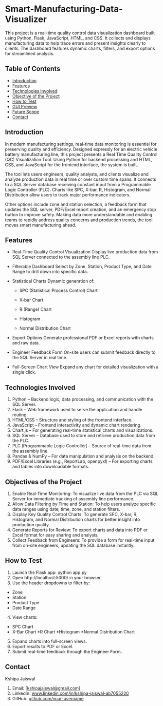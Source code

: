 # Smart-Manufacturing-Data-Visualizer
This project is a real-time quality control data visualization dashboard built using Python, Flask, JavaScript, HTML, and CSS. It collects and displays manufacturing data to help trace errors and present insights clearly to clients. The dashboard features dynamic charts, filters, and export options for streamlined analysis.

## Table of Contents
- [Introduction](#introduction)
- [Features](#features)
- [Technologies Involved](technologies-involved)
- [Objective of the Project](#objective-of-the-project)
- [How to Test](#how-to-test)
- [GUI Preview](#gui-preview)
- [Future Scope](#future-scope)
- [Contact](#contact)

## Introduction
In modern manufacturing settings, real-time data monitoring is essential for preserving quality and efficiency. Designed expressly for an electric vehicle battery manufacturing line, this project presents a Real Time Quality Control (QC) Visualization Tool. Using Python for backend processing and HTML, CSS, and JavaScript for the frontend interface, the system is built. 

The tool lets users engineers, quality analysts, and clients visualize and analyze production data in real time or over custom time spans. It connects to a SQL Server database receiving constant input from a Programmable Logic Controller (PLC). Charts like SPC, X-bar, R, Histogram, and Normal Distribution allow users to track major performance indicators. 

Other options include zone and station selection, a feedback form that updates the SQL server, PDF/Excel report creation, and an emergency stop button to improve safety. Making data more understandable and enabling teams to rapidly address quality concerns and production trends, the tool moves smart manufacturing ahead.

## Features
* Real-Time Quality Control Visualization
  Display live production data from SQL Server connected to the assembly line PLC.

* Filterable Dashboard
  Select by Zone, Station, Product Type, and Date Range to drill down into specific data.

* Statistical Charts
  Dynamic generation of:

  * SPC (Statistical Process Control) Chart

  * X-bar Chart

  * R (Range) Chart

  * Histogram

  * Normal Distribution Chart

* Export Options
Generate professional PDF or Excel reports with charts and raw data.

* Engineer Feedback Form
On-site users can submit feedback directly to the SQL Server in real time.

* Full-Screen Chart View
Expand any chart for detailed visualization with a single click.

## Technologies Involved
1. Python – Backend logic, data processing, and communication with the SQL Server.
2. Flask – Web framework used to serve the application and handle routing.
3. HTML/CSS – Structure and styling of the frontend interface.
4. JavaScript – Frontend interactivity and dynamic chart rendering.
5. Chart.js – For generating real-time statistical charts and visualizations.
6. SQL Server – Database used to store and retrieve production data from the PLC.
7. PLC (Programmable Logic Controller) – Source of real-time data from the assembly line.
8. Pandas & NumPy – For data manipulation and analysis on the backend.
9. PDF/Excel Libraries (e.g., ReportLab, openpyxl) – For exporting charts and tables into downloadable formats.


## Objectives of the Project
1. Enable Real-Time Monitoring: To visualize live data from the PLC via SQL Server for immediate tracking of assembly line performance.
2. Allow Data Filtering by Time and Station: To help users analyze specific data ranges using date, time, zone, and station filters.
3. Display Key Quality Control Charts: To generate SPC, X-bar, R, Histogram, and Normal Distribution charts for better insight into production quality.
4. Generate Reports for Review: To export charts and data into PDF or Excel format for easy sharing and analysis.
5. Collect Feedback from Engineers: To provide a form for real-time input from on-site engineers, updating the SQL database instantly.


## How to Test
1. Launch the Flask app:  python app.py
2. Open http://localhost:5000/ in your browser.
3. Use the header dropdowns to filter by:
* Zone
* Station
* Product Type
* Date Range
4. View charts:
* SPC Chart
* X-Bar Chart
*R Chart
*Histogram
*Normal Distribution Chart
5. Expand charts into full-screen views.
6. Export results to PDF or Excel.
7. Submit real-time feedback through the Engineer Form.

## Contact
Kshipa Jaiswal
1. Email: [kshipajaiswal@gmail.com]
2. LinkedIn: www.linkedin.com/in/kshipa-jaiswal-ab7055220
3. GitHub: [github.com/your-username](https://github.com/Kshipajaiswal)



